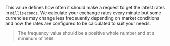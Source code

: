 This value defines how often it should make a request to get the latest rates in `milliseconds`. We calculate your 
exchange rates every  minute but some currencies may change less freqeuently depending on market conditions and how the 
rates are configured to be calculated to suit your needs.

> The frequency value should be a positive whole number and at a minimum of `1000`.
